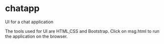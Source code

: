 # chatapp
UI for a chat application

The tools used for UI are HTML,CSS and Bootstrap.
Click on msg.html to run the application on the browser.

